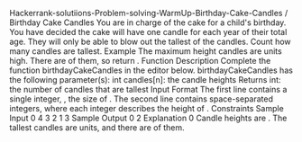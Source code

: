 Hackerrank-solutiions-Problem-solving-WarmUp-Birthday-Cake-Candles
/
Birthday Cake Candles
You are in charge of the cake for a child's birthday. You have decided the cake will have one candle for each year of
their total age. They will only be able to blow out the tallest of the candles. Count how many candles are tallest.
Example
The maximum height candles are units high. There are of them, so return .
Function Description
Complete the function birthdayCakeCandles in the editor below.
birthdayCakeCandles has the following parameter(s):
int candles[n]: the candle heights
Returns
int: the number of candles that are tallest
Input Format
The first line contains a single integer, , the size of .
The second line contains space-separated integers, where each integer describes the height of .
Constraints
Sample Input 0
4
3 2 1 3
Sample Output 0
2
Explanation 0
Candle heights are . The tallest candles are units, and there are of them.
